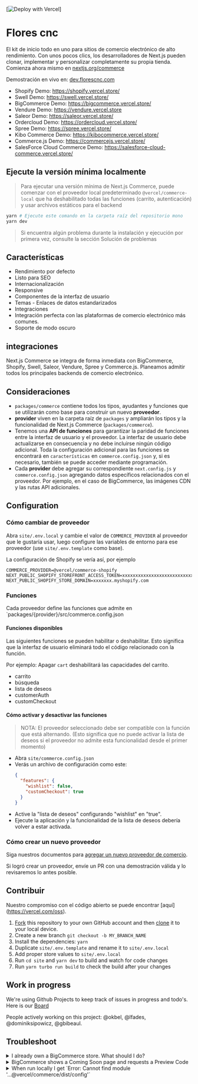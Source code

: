 [![Deploy with Vercel](https://vercel.com/esteban-hernandez/florescnc)]
# Flores cnc 

El kit de inicio todo en uno para sitios de comercio electrónico de alto rendimiento. Con unos pocos clics, los desarrolladores de Next.js pueden clonar, implementar y personalizar completamente su propia tienda. Comienza ahora mismo en [nextjs.org/commerce](https://nextjs.org/commerce)

Demostración en vivo en: [dev.florescnc.com](https://dev.florescnc.com)

- Shopify Demo: https://shopify.vercel.store/
- Swell Demo: https://swell.vercel.store/
- BigCommerce Demo: https://bigcommerce.vercel.store/
- Vendure Demo: https://vendure.vercel.store
- Saleor Demo: https://saleor.vercel.store/
- Ordercloud Demo: https://ordercloud.vercel.store/
- Spree Demo: https://spree.vercel.store/
- Kibo Commerce Demo: https://kibocommerce.vercel.store/
- Commerce.js Demo: https://commercejs.vercel.store/
- SalesForce Cloud Commerce Demo: https://salesforce-cloud-commerce.vercel.store/

## Ejecute la versión mínima localmente

> Para ejecutar una versión mínima de Next.js Commerce, puede comenzar con el proveedor local predeterminado `@vercel/commerce-local` que ha deshabilitado todas las funciones (carrito, autenticación) y usar archivos estáticos para el backend
```bash
yarn # Ejecute este comando en la carpeta raíz del repositorio mono
yarn dev
```

> Si encuentra algún problema durante la instalación y ejecución por primera vez, consulte la sección Solución de problemas
## Características

- Rendimiento por defecto 
- Listo para SEO 
- Internacionalización 
- Responsive 
- Componentes de la interfaz de usuario 
- Temas - Enlaces de datos estandarizados 
- Integraciones 
- Integración perfecta con las plataformas de comercio electrónico más comunes. 
- Soporte de modo oscuro

## integraciones

Next.js Commerce se integra de forma inmediata con BigCommerce, Shopify, Swell, Saleor, Vendure, Spree y Commerce.js. Planeamos admitir todos los principales backends de comercio electrónico.

## Consideraciones

- `packages/commerce` contiene todos los tipos, ayudantes y funciones que se utilizarán como base para construir un nuevo **proveedor**. 
- **provider** viven en la carpeta raíz de `packages` y ampliarán los tipos y la funcionalidad de Next.js Commerce (`packages/commerce`). 
- Tenemos una **API de funciones** para garantizar la paridad de funciones entre la interfaz de usuario y el proveedor. La interfaz de usuario debe actualizarse en consecuencia y no debe incluirse ningún código adicional. Toda la configuración adicional para las funciones se encontrará en `características` en `commerce.config.json` y, si es necesario, también se puede acceder mediante programación. 
- Cada **provider** debe agregar su correspondiente `next.config.js` y `commerce.config.json` agregando datos específicos relacionados con el proveedor. Por ejemplo, en el caso de BigCommerce, las imágenes CDN y las rutas API adicionales.


## Configuration

### Cómo cambiar de proveedor

Abra `site/.env.local` y cambie el valor de `COMMERCE_PROVIDER` al proveedor que le gustaría usar, luego configure las variables de entorno para ese proveedor (use `site/.env.template` como base).

La configuración de Shopify se vería así, por ejemplo
```
COMMERCE_PROVIDER=@vercel/commerce-shopify
NEXT_PUBLIC_SHOPIFY_STOREFRONT_ACCESS_TOKEN=xxxxxxxxxxxxxxxxxxxxxxxxxxxx
NEXT_PUBLIC_SHOPIFY_STORE_DOMAIN=xxxxxxx.myshopify.com
```

### Funciones

Cada proveedor define las funciones que admite en `packages/{provider}/src/commerce.config.json

#### Funciones disponibles 

Las siguientes funciones se pueden habilitar o deshabilitar. Esto significa que la interfaz de usuario eliminará todo el código relacionado con la función. 

Por ejemplo: Apagar `cart` deshabilitará las capacidades del carrito. 

- carrito 
- búsqueda 
- lista de deseos 
- customerAuth 
- customCheckout 

#### Cómo activar y desactivar las funciones

> NOTA: El proveedor seleccionado debe ser compatible con la función que está alternando. (Esto significa que no puede activar la lista de deseos si el proveedor no admite esta funcionalidad desde el primer momento)

- Abra `site/commerce.config.json`
- Verás un archivo de configuración como este:
  ```json
  {
    "features": {
      "wishlist": false,
      "customCheckout": true
    }
  }
  ```
- Active la "lista de deseos" configurando "wishlist" en "true".
- Ejecute la aplicación y la funcionalidad de la lista de deseos debería volver a estar activada.

### Cómo crear un nuevo proveedor

Siga nuestros documentos para [agregar un nuevo proveedor de comercio](packages/commerce/new-provider.md).

Si logró crear un proveedor, envíe un PR con una demostración válida y lo revisaremos lo antes posible.

## Contribuir

Nuestro compromiso con el código abierto se puede encontrar [aquí] (https://vercel.com/oss).

1. [Fork](https://help.github.com/articles/fork-a-repo/) this repository to your own GitHub account and then [clone](https://help.github.com/articles/cloning-a-repository/) it to your local device.
2. Create a new branch `git checkout -b MY_BRANCH_NAME`
3. Install the dependencies: `yarn`
4. Duplicate `site/.env.template` and rename it to `site/.env.local`
5. Add proper store values to `site/.env.local`
6. Run `cd site` and `yarn dev` to build and watch for code changes
7. Run `yarn turbo run build` to check the build after your changes

## Work in progress

We're using Github Projects to keep track of issues in progress and todo's. Here is our [Board](https://github.com/vercel/commerce/projects/1)

People actively working on this project: @okbel, @lfades, @dominiksipowicz, @gbibeaul.

## Troubleshoot

<details>
<summary>I already own a BigCommerce store. What should I do?</summary>
<br>
First thing you do is: <b>set your environment variables</b>
<br>
<br>
.env.local

```sh
BIGCOMMERCE_STOREFRONT_API_URL=<>
BIGCOMMERCE_STOREFRONT_API_TOKEN=<>
BIGCOMMERCE_STORE_API_URL=<>
BIGCOMMERCE_STORE_API_TOKEN=<>
BIGCOMMERCE_STORE_API_CLIENT_ID=<>
BIGCOMMERCE_CHANNEL_ID=<>
```

If your project was started with a "Deploy with Vercel" button, you can use Vercel's CLI to retrieve these credentials.

1. Install Vercel CLI: `npm i -g vercel`
2. Link local instance with Vercel and Github accounts (creates .vercel file): `vercel link`
3. Download your environment variables: `vercel env pull .env.local`

Next, you're free to customize the starter. More updates coming soon. Stay tuned..

</details>

<details>
<summary>BigCommerce shows a Coming Soon page and requests a Preview Code</summary>
<br>
After Email confirmation, Checkout should be manually enabled through BigCommerce platform. Look for "Review & test your store" section through BigCommerce's dashboard.
<br>
<br>
BigCommerce team has been notified and they plan to add more details about this subject.
</details>

<details>
<summary>When run locally I get `Error: Cannot find module '...@vercel/commerce/dist/config'`</summary>

```bash
commerce/site
❯ yarn dev
yarn run v1.22.17
$ next dev
ready - started server on 0.0.0.0:3000, url: http://localhost:3000
info  - Loaded env from /commerce/site/.env.local
error - Failed to load next.config.js, see more info here https://nextjs.org/docs/messages/next-config-error
Error: Cannot find module '/Users/dom/work/vercel/commerce/node_modules/@vercel/commerce/dist/config.cjs'
    at createEsmNotFoundErr (node:internal/modules/cjs/loader:960:15)
    at finalizeEsmResolution (node:internal/modules/cjs/loader:953:15)
    at resolveExports (node:internal/modules/cjs/loader:482:14)
    at Function.Module._findPath (node:internal/modules/cjs/loader:522:31)
    at Function.Module._resolveFilename (node:internal/modules/cjs/loader:919:27)
    at Function.mod._resolveFilename (/Users/dom/work/vercel/commerce/node_modules/next/dist/build/webpack/require-hook.js:179:28)
    at Function.Module._load (node:internal/modules/cjs/loader:778:27)
    at Module.require (node:internal/modules/cjs/loader:1005:19)
    at require (node:internal/modules/cjs/helpers:102:18)
    at Object.<anonymous> (/Users/dom/work/vercel/commerce/site/commerce-config.js:9:14) {
  code: 'MODULE_NOT_FOUND',
  path: '/Users/dom/work/vercel/commerce/node_modules/@vercel/commerce/package.json'
}
error Command failed with exit code 1.
info Visit https://yarnpkg.com/en/docs/cli/run for documentation about this command.
```

The error usually occurs when running yarn dev inside of the `/site/` folder after installing a fresh repository.

In order to fix this, run `yarn dev` in the monorepo root folder first.

> Using `yarn dev` from the root is recommended for developing, which will run watch mode on all packages.

</details>
